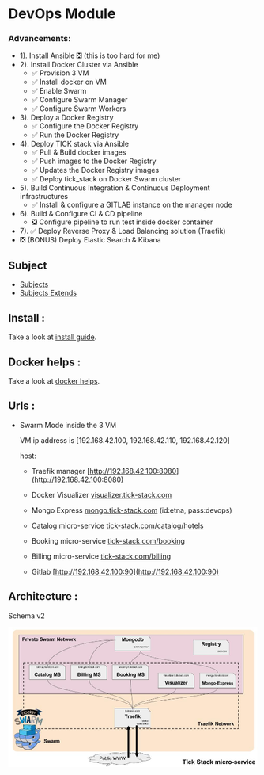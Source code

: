 # DevOps Module


### Advancements:

- 1). Install Ansible :negative_squared_cross_mark: (this is too hard for me)
- 2). Install Docker Cluster via Ansible
    - :white_check_mark: Provision 3 VM
    - :white_check_mark: Install docker on VM
    - :white_check_mark: Enable Swarm
    - :white_check_mark: Configure Swarm Manager
    - :white_check_mark: Configure Swarm Workers
- 3). Deploy a Docker Registry
    - :white_check_mark: Configure the Docker Registry
    - :white_check_mark: Run the Docker Registry
- 4). Deploy TICK stack via Ansible
    - :white_check_mark: Pull & Build docker images
    - :white_check_mark: Push images to the Docker Registry
    - :white_check_mark: Updates the Docker Registry images
    - :white_check_mark: Deploy tick_stack on Docker Swarm cluster
- 5). Build Continuous Integration & Continuous Deployment infrastructures
    - :white_check_mark: Install & configure a GITLAB instance on the manager node
- 6). Build & Configure CI & CD pipeline
    - :negative_squared_cross_mark: Configure pipeline to run test inside docker container
- 7). :white_check_mark: Deploy Reverse Proxy & Load Balancing solution (Traefik)
- :negative_squared_cross_mark: (BONUS) Deploy Elastic Search & Kibana


## Subject

- [Subjects](docs/subjects/subject.png)
- [Subjects Extends](docs/subjects/extends.pdf)


## Install :

Take a look at [install guide](docs/install.md).


## Docker helps :

Take a look at [docker helps](docs/docker.md).


## Urls :

- Swarm Mode inside the 3 VM

    VM ip address is [192.168.42.100, 192.168.42.110, 192.168.42.120]

    host:

    - Traefik manager [http://192.168.42.100:8080](http://192.168.42.100:8080)
    - Docker Visualizer [visualizer.tick-stack.com](http://visualizer.tick-stack.com)
    - Mongo Express [mongo.tick-stack.com](http://mongo.tick-stack.com) (id:etna, pass:devops)
    - Catalog micro-service [tick-stack.com/catalog/hotels](http://tick-stack.com/catalog/hotels)
    - Booking micro-service [tick-stack.com/booking](http://tick-stack.com/booking)
    - Billing micro-service [tick-stack.com/billing](http://tick-stack.com/billing)

    - Gitlab [http://192.168.42.100:90](http://192.168.42.100:90)

## Architecture :

Schema v2

![schema archi v2](docs/subjects/schema_archi_v2.jpg "schema archi v2")
